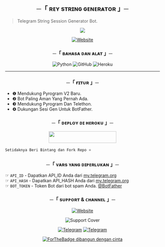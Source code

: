 <h2 align="center">
    ─「 ʀᴇʏ sᴛʀɪɴɢ ɢᴇɴᴇʀᴀᴛᴏʀ 」─
</h2>

> Telegram String Session Generator Bot.

<p align="center">

<img src="https://telegra.ph/file/f833324f49aefc26b0431.jpg">

<p align="center"><a href="https://github.com/reyn0pe"><img alt="Website" src="https://img.shields.io/badge/ㅤPowered By ⏤͟͞ ꝛᴇʏ -blue"></a></p>

<h3 align="center">
    ─「 ʙᴀʜᴀsᴀ ᴅᴀɴ ᴀʟᴀᴛ 」─
</h3>

 <div align="center">

![Python](https://img.shields.io/badge/Python-3776AB?style=for-the-badge&logo=python&logoColor=white) ![GitHub](https://img.shields.io/badge/GitHub-100000?style=for-the-badge&logo=github&logoColor=white)
![Heroku](https://img.shields.io/badge/Heroku-430098?style=for-the-badge&logo=heroku&logoColor=white)

</div>

----
 
<h3 align="center">
    ─「 ғɪᴛᴜʀ 」─
</h3> 

- ❶ Mendukung Pyrogram V2 Baru.
- ❷ Bot Paling Aman Yang Pernah Ada.
- ❸ Mendukung Pyrogram Dan Telethon.
- ❹ Dukungan Sesi Gen Untuk BotFather.

<h3 align="center">
    ─「 ᴅᴇᴘʟᴏʏ ᴅɪ ʜᴇʀᴏᴋᴜ 」─
</h3>
  
  <p align="center"><a href="https://heroku.com/deploy?template=https://github.com/reyn0pe/StringRey"> <img src="https://img.shields.io/badge/Deploy%20To%20Heroku-black?style=for-the-badge&logo=heroku" width="220" height="38.45"/></a></p>

```
Setidaknya Beri Bintang dan Fork Repo ⭐
```
<h3 align="center">
    ─「 ᴠᴀʀs ʏᴀɴɢ ᴅɪᴘᴇʀʟᴜᴋᴀɴ 」─
</h3>

☞ `API_ID` - Dapatkan API_ID Anda dari [my.telegram.org](https://my.telegram.org/apps)<br>
☞ `API_HASH` - Dapatkan API_HASH Anda dari [my.telegram.org](https://my.telegram.org/apps)<br>
☞ `BOT_TOKEN` - Token Bot dari bot spam Anda. [@BotFather](https://t.me/BotFather)<br>


<h3 align="center">
    ─「 sᴜᴘᴘᴏʀᴛ & ᴄʜᴀɴɴᴇʟ 」─
</h3>

<div align="center">

<p align="center"><a href="https://github.com/reyn0pe"><img alt="Website" src="https://img.shields.io/badge/ㅤPowered By ⏤͟͞ ꝛᴇʏ -blue"></a></p>


![Support Cover](https://telegra.ph/file/e33a071b60eabc35253e4.jpg)

</div>

<div align="center">


[![Telegram](https://img.shields.io/badge/Support-%232C3454?style=for-the-badge&logo=telegram&logoColor=white)](https://telegram.dog/reyn0pe) [![Telegram](https://img.shields.io/badge/Channel-%232C3454?style=for-the-badge&logo=telegram&logoColor=white)](https://telegram.dog/ReyUpdatesCH)

[![ForTheBadge dibangun dengan cinta](http://ForTheBadge.com/images/badges/built-with-love.svg)](https://github.com/reyn0pe)

<h6>
</div>

